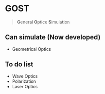 # GOST

> **G**eneral **O**ptice **S**imula**t**ion

## Can simulate (Now developed)

* Geometrical Optics

## To do list

* Wave Optics
* Polarization
* Laser Optics
